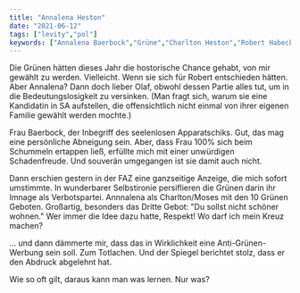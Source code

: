 ```yaml
---
title: "Annalena Heston"
date: "2021-06-12"
tags: ["levity","pol"]
keywords: ["Annalena Baerbock","Grüne","Charlton Heston","Robert Habeck" ]
---
```

<!-- Excerpt Start -->
Die Grünen hätten dieses Jahr die hostorische Chance gehabt, von mir gewählt zu werden. Vielleicht. <!-- Excerpt End -->Wenn sie sich für Robert entschieden hätten. Aber Annalena? Dann doch lieber Olaf, obwohl dessen Partie alles tut, um in die Bedeutungslosigkeit zu versinken. (Man fragt sich, warum sie eine Kandidatin in SA aufstellen, die offensichtlich nicht einmal von ihrer eigenen Familie gewählt werden mochte.)

Frau Baerbock, der Inbegriff des seelenlosen Apparatschiks. Gut, das mag eine persönliche Abneigung sein. Aber, dass Frau 100% sich beim Schummeln ertappen ließ, erfüllte mich mit einer unwürdigen Schadenfreude. Und souverän umgegangen ist sie damit auch nicht.

Dann erschien gestern in der FAZ eine ganzseitige Anzeige, die mich sofort umstimmte. In wunderbarer Selbstironie persiflieren die Grünen darin ihr Imnage als Verbotspartei. Annnalena als Charlton/Moses mit den 10 Grünen Geboten. Großartig, besonders das Dritte Gebot: "Du sollst nicht schöner wohnen." Wer immer die Idee dazu hatte, Respekt! Wo darf ich mein Kreuz machen?

... und dann dämmerte mir, dass das in Wirklichkeit eine Anti-Grünen-Werbung sein soll. Zum Totlachen. Und der Spiegel berichtet stolz, dass er den Abdruck abgelehnt hat. 

Wie so oft gilt, daraus kann man was lernen. Nur was?